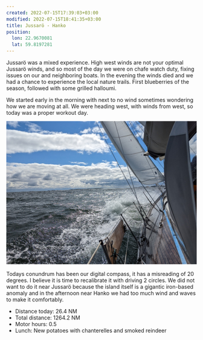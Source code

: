 ```yaml
---
created: 2022-07-15T17:39:03+03:00
modified: 2022-07-15T18:41:35+03:00
title: Jussarö - Hanko
position:
  lon: 22.9670081
  lat: 59.8197281
---
```


Jussarö was a mixed experience. High west winds are not your optimal Jussarö winds, and so most of the day we were on chafe watch duty, fixing issues on our and neighboring boats. In the evening the winds died and we had a chance to experience the local nature trails. First blueberries of the season, followed with some grilled halloumi.

We started early in the morning with next to no wind sometimes wondering how we are moving at all. We were heading west, with winds from west, so today was a proper workout day. 

![Image](../2022/4a2f17872f06070a96521d70ea7c9c00.jpg) 

Todays conundrum has been our digital compass, it has a misreading of 20 degrees. I believe it is time to recalibrate it with driving 2 circles. We did not want to do it near Jussarö because the island itself is a gigantic iron-based anomaly and in the afternoon near Hanko we had too much wind and waves to make it comfortably. 

* Distance today: 26.4 NM
* Total distance: 1264.2 NM
* Motor hours: 0.5
* Lunch: New potatoes with chanterelles and smoked reindeer
